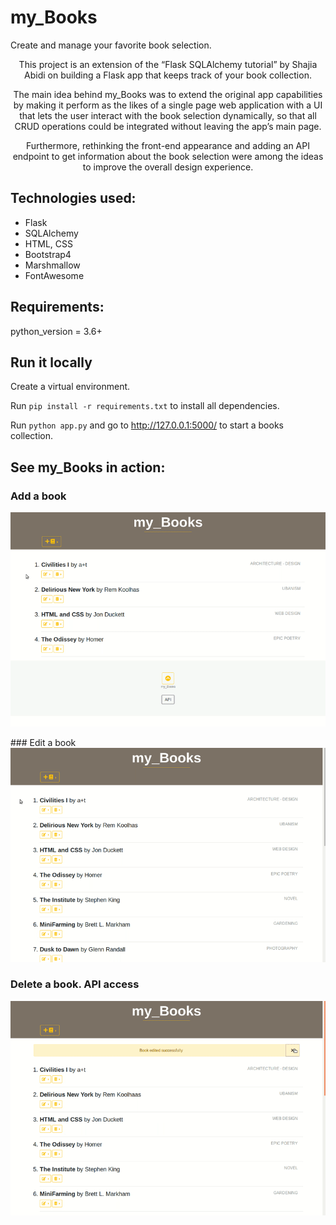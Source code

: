 # my_Books
Create and manage your favorite book selection.

<center>This project is an extension of the “Flask SQLAlchemy tutorial” by Shajia Abidi on  building a Flask app that keeps track of your book collection.

The main idea behind my_Books was to extend the original app capabilities by making it perform as the likes of a single page web application with a UI that lets the user interact with the book selection dynamically, so that all CRUD operations could be integrated without leaving the app’s main page.

Furthermore, rethinking the front-end appearance and adding an API endpoint to get information about the book selection were among the ideas to improve  the overall design experience.</center>

## Technologies used:
* Flask
* SQLAlchemy
* HTML, CSS
* Bootstrap4
* Marshmallow
* FontAwesome

## Requirements: 
python_version = 3.6+

## Run it locally 
Create a  virtual environment. 

Run  `pip install -r requirements.txt`  to install all dependencies.

Run  `python app.py`  and go to http://127.0.0.1:5000/ to start a books collection.

## See my_Books in action:
### Add a book
<p align="center">
<img src="images/my_Boooks_in _action_1.gif">
</p>
### Edit a book

<img src="images/my_Boooks_in _action_2.gif">


### Delete a book. API access

<img src="images/my_Boooks_in _action_3.gif">

